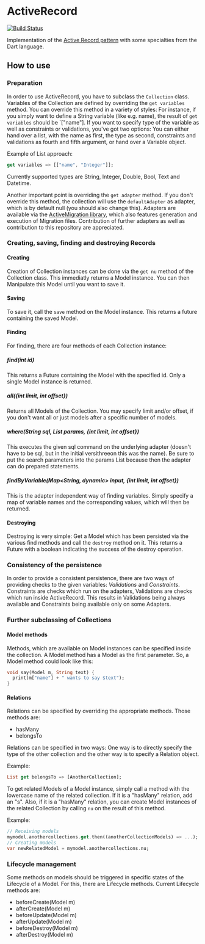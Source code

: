 ActiveRecord
============
[![Build Status](https://drone.io/github.com/Adracus/ActiveRecord/status.png)](https://drone.io/github.com/Adracus/ActiveRecord/latest)

Implementation of the [Active Record pattern](http://en.wikipedia.org/wiki/Active_record_pattern) with some specialties from the Dart language.

## How to use
### Preparation
In order to use ActiveRecord, you have to subclass the `Collection` class.
Variables of the Collection are defined by overriding the `get variables` method.
You can override this method in a variety of styles: For instance, if you simply want
to define a String variable (like e.g. name), the result of `get variables` should
be `["name"]. If you want to specify type of the variable as well as constraints or
validations, you've got two options: You can either hand over a list, with
the name as first, the type as second, constraints and validations as fourth and fifth
argument, or hand over a Variable object.

Example of List approach:

```dart
get variables => [["name", "Integer"]];
```

Currently supported types are String, Integer, Double, Bool, Text and Datetime.

Another important point is overriding the `get adapter` method. If you don't
override this method, the collection will use the `defaultAdapter` as adapter,
which is by default null (you should also change this). Adapters are available
via the [ActiveMigration library](https://github.com/Adracus/ActiveMigration),
which also features generation and execution of Migration files. Contribution
of further adapters as well as contribution to this repository are appreciated.

### Creating, saving, finding and destroying Records
#### Creating
Creation of Collection instances can be done via the `get nu` method of the
Collection class. This immediatly returns a Model instance. You can then
Manipulate this Model until you want to save it.

#### Saving
To save it, call the `save` method on the Model instance. This returns a
future containing the saved Model.

#### Finding
For finding, there are four methods of each Collection instance:
##### find(int id)
This returns a Future containing the Model with the specified id. Only a
single Model instance is returned.
##### all({int limit, int offset})
Returns all Models of the Collection. You may specify limit and/or offset,
if you don't want all or just models after a specific number of models.
##### where(String sql, List params, {int limit, int offset})
This executes the given sql command on the underlying adapter (doesn't have
to be sql, but in the initial versithreeon this was the name). Be sure to
put the search parameters into the params List because then the adapter
can do prepared statements.
##### findByVariable(Map<String, dynamic> input, {int limit, int offset})
This is the adapter independent way of finding variables. Simply specify
a map of variable names and the corresponding values, which will then be
returned.

#### Destroying
Destroying is very simple: Get a Model which has been persisted via the
various find methods and call the `destroy` method on it. This returns
a Future with a boolean indicating the success of the destroy operation.

### Consistency of the persistence
In order to provide a consistent persistence, there are two ways of
providing checks to the given variables: _Validations_ and _Constraints_.
Constraints are checks which run on the adapters, Validations are checks
which run inside ActiveRecord. This results in Validations being always
available and Constraints being available only on some Adapters.

### Further subclassing of Collections
#### Model methods
Methods, which are available on Model instances can be specified inside
the collection. A Model method has a Model as the first parameter. So,
a Model method could look like this:

```dart
void say(Model m, String text) {
  print(m["name"] + " wants to say $text");
}
```

#### Relations
Relations can be specified by overriding the appropriate methods.
Those methods are:
+ hasMany
+ belongsTo

Relations can be specified in two ways:
One way is to directly specify the type of the other collection and the
other way is to specify a Relation object.

Example:

```dart
List get belongsTo => [AnotherCollection];
```

To get related Models of a Model instance, simply call a method with
the lowercase name of the related collection. If it is a "hasMany" relation,
add an "s". Also, if it is a "hasMany" relation, you can create Model instances
of the related Collection by calling `nu` on the result of this method.

Example:

```dart
// Receiving models
mymodel.anothercollections.get.then((anotherCollectionModels) => ...);
// Creating models
var newRelatedModel = mymodel.anothercollections.nu;
```

### Lifecycle management
Some methods on models should be triggered in specific states of the
Lifecycle of a Model. For this, there are Lifecycle methods. Current
Lifecycle methods are:
+ beforeCreate(Model m)
+ afterCreate(Model m)
+ beforeUpdate(Model m)
+ afterUpdate(Model m)
+ beforeDestroy(Model m)
+ afterDestroy(Model m)
